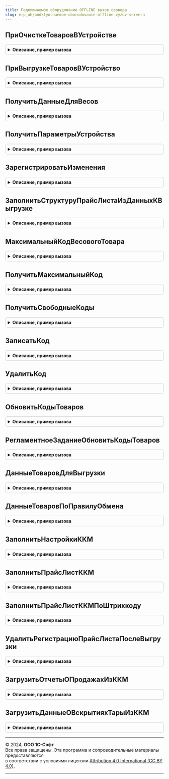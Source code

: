 ```yaml
---
title: Подключаемое оборудование OFFLINE вызов сервера
slug: erp_uh/podklyuchaemoe-oborudovanie-offline-vyzov-servera
---
```



## ПриОчисткеТоваровВУстройстве
<details style="margin: 1em 0; padding: 0.5em; border: 1px solid #ccc; border-radius: 6px;">

<summary style="font-weight: bold; cursor: pointer;">Описание, пример вызова</summary>

```bsl

// Процедура вызывается при очистке товаров в устройстве.
// Выполняет запись информации в узел плана обмена.
//
// Параметры:
//  Устройство       - СправочникСсылка.ПодключаемоеОборудование - Ссылка на устройство.
//  ВыполненоУспешно - Булево - Признак успешного выполнения операции.
//
Процедура ПриОчисткеТоваровВУстройстве(Устройство, ВыполненоУспешно = Истина) Экспорт
```

Пример вызова
```bsl
ПодключаемоеОборудованиеOfflineВызовСервера.ПриОчисткеТоваровВУстройстве(Устройство, ВыполненоУспешно);
```
</details>

## ПриВыгрузкеТоваровВУстройство
<details style="margin: 1em 0; padding: 0.5em; border: 1px solid #ccc; border-radius: 6px;">

<summary style="font-weight: bold; cursor: pointer;">Описание, пример вызова</summary>

```bsl

// Процедура вызывается при выгрузке товаров в устройство.
// Выполняет запись информации в узел плана обмена.
//
// Параметры:
//  Устройство       - СправочникСсылка.ПодключаемоеОборудование - Ссылка на устройство.
//  СтруктураДанные - Структура -
//  ВыполненоУспешно - Булево - Признак успешного выполнения операции.
//  РасширеннаяВыгрузка - Булево -
//
Процедура ПриВыгрузкеТоваровВУстройство(Устройство, СтруктураДанные, ВыполненоУспешно = Истина, РасширеннаяВыгрузка = Ложь) Экспорт
```

Пример вызова
```bsl
ПодключаемоеОборудованиеOfflineВызовСервера.ПриВыгрузкеТоваровВУстройство(Устройство, СтруктураДанные, ВыполненоУспешно, РасширеннаяВыгрузка);
```
</details>

## ПолучитьДанныеДляВесов
<details style="margin: 1em 0; padding: 0.5em; border: 1px solid #ccc; border-radius: 6px;">

<summary style="font-weight: bold; cursor: pointer;">Описание, пример вызова</summary>

```bsl

// Функция возвращает структуру с данными в формате, необходимом для выгрузки списка товаров в весы с печатью этикеток.
//
// Параметры:
//  Устройство - СправочникСсылка.ПодключаемоеОборудование - Устройство для которого необходимо получить данные.
//  ТолькоИзмененные - Булево - Флаг получения только измененных данных.
//
// Возвращаемое значение:
//  Структура - Структура со свойствами:
//  * Данные - Массив - Выгружаемые данные.
//  * КоличествоНеВыгруженныхСтрокСОшибками - Число - Количество строк с ошибками.
//  * ЧастичнаяВыгрузка - Булево - Признак частичной выгрузки.
//  * Параметры - Структура - см. функцию ПолучитьПараметрыУстройства.
//
Функция ПолучитьДанныеДляВесов(Устройство, ТолькоИзмененные = Истина) Экспорт
```

Пример вызова
```bsl
Результат = ПодключаемоеОборудованиеOfflineВызовСервера.ПолучитьДанныеДляВесов(Устройство, ТолькоИзмененные);
```
</details>

## ПолучитьПараметрыУстройства
<details style="margin: 1em 0; padding: 0.5em; border: 1px solid #ccc; border-radius: 6px;">

<summary style="font-weight: bold; cursor: pointer;">Описание, пример вызова</summary>

```bsl

// Функция получает параметры устройства
//
// Параметры:
//  Устройство - СправочникСсылка.ПодключаемоеОборудование - Ссылка на устройство.
//
// Возвращаемое значение:
//  Структура - Структура со свойствами:
//  * ПравилоОбмена - СправочникСсылка.ПравилаОбменаСПодключаемымОборудованиемOffline - Правило обмена.
//  * УзелИнформационнойБазы - ПланОбменаСсылка - узел информационной базы.
//  * Склад - СправочникСсылка.Склады - Склад.
//  * ВидЦены - СправочникСсылка.ВидыЦен - Вид цены.
//  * ТипОборудования - ПеречислениеСсылка.ТипыПодключаемогоОборудования - тип оборудования.
//  * МаксимальныйКод - Число - Максимальный код.
//  * ВыгружатьИзменения - Булево - Признак необходимости выгрузки изменений.
//
Функция ПолучитьПараметрыУстройства(Устройство) Экспорт
```

Пример вызова
```bsl
Результат = ПодключаемоеОборудованиеOfflineВызовСервера.ПолучитьПараметрыУстройства(Устройство) 
```
</details>

## ЗарегистрироватьИзменения
<details style="margin: 1em 0; padding: 0.5em; border: 1px solid #ccc; border-radius: 6px;">

<summary style="font-weight: bold; cursor: pointer;">Описание, пример вызова</summary>

```bsl

// Функция регистрирует изменения для устройства.
//
// Параметры:
//  Устройство - СправочникСсылка.ПодключаемоеОборудование - Ссылка на устройство.
//
Процедура ЗарегистрироватьИзменения(Устройство) Экспорт
```

Пример вызова
```bsl
ПодключаемоеОборудованиеOfflineВызовСервера.ЗарегистрироватьИзменения(Устройство) 
```
</details>

## ЗаполнитьСтруктуруПрайсЛистаИзДанныхКВыгрузке
<details style="margin: 1em 0; padding: 0.5em; border: 1px solid #ccc; border-radius: 6px;">

<summary style="font-weight: bold; cursor: pointer;">Описание, пример вызова</summary>

```bsl

// Процедура заполняет структуру прайс-листа для выгрузке на ККМ Offline в расширенном формате (с группами товаров)
//
Процедура ЗаполнитьСтруктуруПрайсЛистаИзДанныхКВыгрузке(СтруктураПрайсЛиста, ТоварыКВыгрузке) Экспорт
```

Пример вызова
```bsl
ПодключаемоеОборудованиеOfflineВызовСервера.ЗаполнитьСтруктуруПрайсЛистаИзДанныхКВыгрузке(СтруктураПрайсЛиста, ТоварыКВыгрузке) 
```
</details>

## МаксимальныйКодВесовогоТовара
<details style="margin: 1em 0; padding: 0.5em; border: 1px solid #ccc; border-radius: 6px;">

<summary style="font-weight: bold; cursor: pointer;">Описание, пример вызова</summary>

```bsl

// Максимальный код весового товара.
//
// Возвращаемое значение:
//  Число - Максимальный код весового товара.
//
Функция МаксимальныйКодВесовогоТовара() Экспорт
```

Пример вызова
```bsl
Результат = ПодключаемоеОборудованиеOfflineВызовСервера.МаксимальныйКодВесовогоТовара() 
```
</details>

## ПолучитьМаксимальныйКод
<details style="margin: 1em 0; padding: 0.5em; border: 1px solid #ccc; border-radius: 6px;">

<summary style="font-weight: bold; cursor: pointer;">Описание, пример вызова</summary>

```bsl

// Функция возвращает максимальный код товара в регистре КодыТоваровПодключаемогоОборудованияOffline
// для заданного правила обмена.
//
// Параметры:
//  ПравилоОбмена - СправочникСсылка.ПравилаОбменаСПодключаемымОборудованиемOffline - Правило обмена.
//
// Возвращаемое значение:
//  Число - Максимальный код товара для заданного правила обмена.
//
Функция ПолучитьМаксимальныйКод(ПравилоОбмена) Экспорт
```

Пример вызова
```bsl
Результат = ПодключаемоеОборудованиеOfflineВызовСервера.ПолучитьМаксимальныйКод(ПравилоОбмена) 
```
</details>

## ПолучитьСвободныеКоды
<details style="margin: 1em 0; padding: 0.5em; border: 1px solid #ccc; border-radius: 6px;">

<summary style="font-weight: bold; cursor: pointer;">Описание, пример вызова</summary>

```bsl

// Функция возвращает таблицу свободных кодов товара в регистре КодыТоваровПодключаемогоОборудованияOffline
// для заданного правила обмена. Свободными являются коды, для которых не задана соответствующая номенклатура.
//
// Параметры:
//  ПравилоОбмена - СправочникСсылка.ПравилаОбменаСПодключаемымОборудованиемOffline - Правило обмена.
//  Количество - Число - Необходимое количество свободных кодов.
//
// Возвращаемое значение:
//  ТаблицаЗначений - Таблица свободных кодов товаров с колонками:
//  * Код - Число - свободный код.
//
Функция ПолучитьСвободныеКоды(ПравилоОбмена, Количество = 0) Экспорт
```

Пример вызова
```bsl
Результат = ПодключаемоеОборудованиеOfflineВызовСервера.ПолучитьСвободныеКоды(ПравилоОбмена, Количество);
```
</details>

## ЗаписатьКод
<details style="margin: 1em 0; padding: 0.5em; border: 1px solid #ccc; border-radius: 6px;">

<summary style="font-weight: bold; cursor: pointer;">Описание, пример вызова</summary>

```bsl

// Процедура записывает в регистр КодыТоваровПодключаемогоОборудованияOffline
// код для заданного правила обмена и соответствующие ему параметры номенклатуры.
//
// Параметры:
//  Данные        - Структура - Структура, содержащая поля:
//   * Номенклатура - СправочникСсылка.Номенклатура - Номенклатура.
//   * Характеристика - СправочникСсылка.ХарактеристикиНоменклатуры - характеристика.
//   * Упаковка - СправочникСсылка.УпаковкиЕдиницыИзмерения - Упаковка.
//  ПравилоОбмена - СправочникСсылка.ПравилаОбменаСПодключаемымОборудованиемOffline
//  Код           - Число - Код товара в разрезе правила обмена.
//  Используется  - Число - Признак того, что товар соответствует заданному в правиле обмена отбору.
//
Процедура ЗаписатьКод(Данные, ПравилоОбмена, Код, Используется) Экспорт
```

Пример вызова
```bsl
ПодключаемоеОборудованиеOfflineВызовСервера.ЗаписатьКод(Данные, ПравилоОбмена, Код, Используется) 
```
</details>

## УдалитьКод
<details style="margin: 1em 0; padding: 0.5em; border: 1px solid #ccc; border-radius: 6px;">

<summary style="font-weight: bold; cursor: pointer;">Описание, пример вызова</summary>

```bsl

// Процедура очищает параметры номенклатуры для записи, соответствующей коду в пределах правила обмена
// в регистре КодыТоваровПодключаемогоОборудованияOffline.
// Такая запись становится свободной.
//
// Параметры:
//  ПравилоОбмена - СправочникСсылка.ПравилаОбменаСПодключаемымОборудованиемOffline - Правило обмена.
//  Код           - Число - Код товара в разрезе правила обмена.
//
Процедура УдалитьКод(ПравилоОбмена, Код) Экспорт
```

Пример вызова
```bsl
ПодключаемоеОборудованиеOfflineВызовСервера.УдалитьКод(ПравилоОбмена, Код) 
```
</details>

## ОбновитьКодыТоваров
<details style="margin: 1em 0; padding: 0.5em; border: 1px solid #ccc; border-radius: 6px;">

<summary style="font-weight: bold; cursor: pointer;">Описание, пример вызова</summary>

```bsl

// Процедура обновляет записи в регистре КодыТоваровПодключаемогоОборудованияOffline
// в соответствии с правилом обмена. Записи, не соответствующие отбору правила становятся
// неиспользуемыми. Добавляются новые записи, соответствующие отбору, если такие будут найдены.
//
// Параметры:
//  ПравилоОбмена - СправочникСсылка.ПравилаОбменаСПодключаемымОборудованиемOffline - Правило обмена.
//
Процедура ОбновитьКодыТоваров(ПравилоОбмена) Экспорт
```

Пример вызова
```bsl
ПодключаемоеОборудованиеOfflineВызовСервера.ОбновитьКодыТоваров(ПравилоОбмена) 
```
</details>

## РегламентноеЗаданиеОбновитьКодыТоваров
<details style="margin: 1em 0; padding: 0.5em; border: 1px solid #ccc; border-radius: 6px;">

<summary style="font-weight: bold; cursor: pointer;">Описание, пример вызова</summary>

```bsl

// Процедура выполняет обновление кодов товаров для всех правил обмена.
//
Процедура РегламентноеЗаданиеОбновитьКодыТоваров() Экспорт
```

Пример вызова
```bsl
ПодключаемоеОборудованиеOfflineВызовСервера.РегламентноеЗаданиеОбновитьКодыТоваров() 
```
</details>

## ДанныеТоваровДляВыгрузки
<details style="margin: 1em 0; padding: 0.5em; border: 1px solid #ccc; border-radius: 6px;">

<summary style="font-weight: bold; cursor: pointer;">Описание, пример вызова</summary>

```bsl

// Функция возвращает таблицу товаров с данными к выгрузке в устройство.
//
// Параметры:
//  Устройство - СправочникСсылка.ПодключаемоеОборудование - Устройство для которого необходимо получить данные
//  Параметры - Структура -
//  ОбновитьКодыТоваров - Булево - Флаг обновления кодов товаров перед получением данных.
//  Штрихкод - Строка
//
// Возвращаемое значение:
//  ТаблицаЗначений - Таблица товаров к выгрузке.
//
Функция ДанныеТоваровДляВыгрузки(Устройство, Параметры, ОбновитьКодыТоваров = Ложь, Штрихкод = "") Экспорт
```

Пример вызова
```bsl
Результат = ПодключаемоеОборудованиеOfflineВызовСервера.ДанныеТоваровДляВыгрузки(Устройство, Параметры, ОбновитьКодыТоваров, Штрихкод);
```
</details>

## ДанныеТоваровПоПравилуОбмена
<details style="margin: 1em 0; padding: 0.5em; border: 1px solid #ccc; border-radius: 6px;">

<summary style="font-weight: bold; cursor: pointer;">Описание, пример вызова</summary>

```bsl

// Функция возвращает таблицу товаров с данными о товарам для правила выгрузки с ценами
//
// Параметры:
//  ПравилоОбмена - СправочникСсылка.ПравилаОбменаСПодключаемымОборудованиемOffline - Правило обмена.
//  ВидЦены - СправочникСсылка.ВидыЦен - Вид цены.
//  ИндивидуальныйВидЦены - СправочникСсылка.ВидыЦен - Индивидуальный вид цены.
//
// Возвращаемое значение:
//  ТаблицаЗначений - Таблица товаров
//
Функция ДанныеТоваровПоПравилуОбмена(ПравилоОбмена, ВидЦены, ИндивидуальныйВидЦены) Экспорт
```

Пример вызова
```bsl
Результат = ПодключаемоеОборудованиеOfflineВызовСервера.ДанныеТоваровПоПравилуОбмена(ПравилоОбмена, ВидЦены, ИндивидуальныйВидЦены) 
```
</details>

## ЗаполнитьНастройкиККМ
<details style="margin: 1em 0; padding: 0.5em; border: 1px solid #ccc; border-radius: 6px;">

<summary style="font-weight: bold; cursor: pointer;">Описание, пример вызова</summary>

```bsl

// заполнение переопределяемых процедур модуля МенеджерОфлайнОборудованияПереопределяемый

Процедура ЗаполнитьНастройкиККМ(ОфлайнОборудование, НастройкиОборудования) Экспорт
```

Пример вызова
```bsl
ПодключаемоеОборудованиеOfflineВызовСервера.ЗаполнитьНастройкиККМ(ОфлайнОборудование, НастройкиОборудования) 
```
</details>

## ЗаполнитьПрайсЛистККМ
<details style="margin: 1em 0; padding: 0.5em; border: 1px solid #ccc; border-radius: 6px;">

<summary style="font-weight: bold; cursor: pointer;">Описание, пример вызова</summary>

```bsl

Процедура ЗаполнитьПрайсЛистККМ(ОфлайнОборудование, ПрайсЛист, ПолнаяВыгрузка) Экспорт
```

Пример вызова
```bsl
ПодключаемоеОборудованиеOfflineВызовСервера.ЗаполнитьПрайсЛистККМ(ОфлайнОборудование, ПрайсЛист, ПолнаяВыгрузка) 
```
</details>

## ЗаполнитьПрайсЛистККМПоШтрихкоду
<details style="margin: 1em 0; padding: 0.5em; border: 1px solid #ccc; border-radius: 6px;">

<summary style="font-weight: bold; cursor: pointer;">Описание, пример вызова</summary>

```bsl

Процедура ЗаполнитьПрайсЛистККМПоШтрихкоду(ОфлайнОборудование, ПрайсЛист, Штрихкод) Экспорт
```

Пример вызова
```bsl
ПодключаемоеОборудованиеOfflineВызовСервера.ЗаполнитьПрайсЛистККМПоШтрихкоду(ОфлайнОборудование, ПрайсЛист, Штрихкод) 
```
</details>

## УдалитьРегистрациюПрайсЛистаПослеВыгрузки
<details style="margin: 1em 0; padding: 0.5em; border: 1px solid #ccc; border-radius: 6px;">

<summary style="font-weight: bold; cursor: pointer;">Описание, пример вызова</summary>

```bsl

Процедура УдалитьРегистрациюПрайсЛистаПослеВыгрузки(ОфлайнОборудование) Экспорт
```

Пример вызова
```bsl
ПодключаемоеОборудованиеOfflineВызовСервера.УдалитьРегистрациюПрайсЛистаПослеВыгрузки(ОфлайнОборудование) 
```
</details>

## ЗагрузитьОтчетыОПродажахИзККМ
<details style="margin: 1em 0; padding: 0.5em; border: 1px solid #ccc; border-radius: 6px;">

<summary style="font-weight: bold; cursor: pointer;">Описание, пример вызова</summary>

```bsl

Процедура ЗагрузитьОтчетыОПродажахИзККМ(Устройство, ДанныеОПродажах, Отказ, СообщениеОбОшибке) Экспорт
```

Пример вызова
```bsl
ПодключаемоеОборудованиеOfflineВызовСервера.ЗагрузитьОтчетыОПродажахИзККМ(Устройство, ДанныеОПродажах, Отказ, СообщениеОбОшибке) 
```
</details>

## ЗагрузитьДанныеОВскрытияхТарыИзККМ
<details style="margin: 1em 0; padding: 0.5em; border: 1px solid #ccc; border-radius: 6px;">

<summary style="font-weight: bold; cursor: pointer;">Описание, пример вызова</summary>

```bsl

Процедура ЗагрузитьДанныеОВскрытияхТарыИзККМ(Устройство, ДанныеОВскрытияхТары, Отказ, СообщениеОбОшибке) Экспорт
```

Пример вызова
```bsl
ПодключаемоеОборудованиеOfflineВызовСервера.ЗагрузитьДанныеОВскрытияхТарыИзККМ(Устройство, ДанныеОВскрытияхТары, Отказ, СообщениеОбОшибке) 
```
</details>

---

© 2024, **ООО 1С-Софт**  
Все права защищены. Эта программа и сопроводительные материалы предоставляются  
в соответствии с условиями лицензии [Attribution 4.0 International (CC BY 4.0)](https://creativecommons.org/licenses/by/4.0/legalcode).

---
